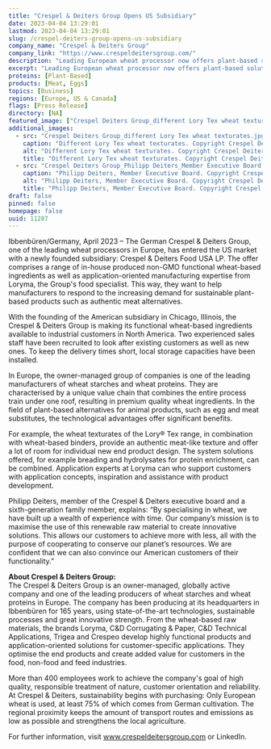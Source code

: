 ```yaml
---
title: "Crespel & Deiters Group Opens US Subsidiary"
date: 2023-04-04 13:29:01
lastmod: 2023-04-04 13:29:01
slug: /crespel-deiters-group-opens-us-subsidiary
company_name: "Crespel & Deiters Group"
company_link: "https://www.crespeldeitersgroup.com/"
description: "Leading European wheat processor now offers plant-based solution expertise to manufacturers in Central and North America"
excerpt: "Leading European wheat processor now offers plant-based solution expertise to manufacturers in Central and North America"
proteins: [Plant-Based]
products: [Meat, Eggs]
topics: [Business]
regions: [Europe, US & Canada]
flags: [Press Release]
directory: [NA]
featured_image: ["Crespel Deiters Group_different Lory Tex wheat texturates.jpg"]
additional_images:
  - src: "Crespel Deiters Group_different Lory Tex wheat texturates.jpg"
    caption: "Different Lory Tex wheat texturates. Copyright Crespel Deiters Group."
    alt: "Different Lory Tex wheat texturates. Copyright Crespel Deiters Group."
    title: "Different Lory Tex wheat texturates. Copyright Crespel Deiters Group."
  - src: "Crespel Deiters Group_Philipp Deiters_Member Executive Board.jpg"
    caption: "Philipp Deiters, Member Executive Board. Copyright Crespel Deiters Group."
    alt: "Philipp Deiters, Member Executive Board. Copyright Crespel Deiters Group."
    title: "Philipp Deiters, Member Executive Board. Copyright Crespel Deiters Group."
draft: false
pinned: false
homepage: false
uuid: 11287
---
```

<p>Ibbenbüren/Germany, April 2023 – The German Crespel & Deiters Group, one of the leading wheat processors in Europe, has entered the US market with a newly founded subsidiary: Crespel & Deiters Food USA LP. The offer comprises a range of in-house produced non-GMO functional wheat-based ingredients as well as application-oriented manufacturing expertise from Loryma, the Group's food specialist. This way, they want to help manufacturers to respond to the increasing demand for sustainable plant-based products such as authentic meat alternatives.</p>
<p>With the founding of the American subsidiary in Chicago, Illinois, the Crespel & Deiters Group is making its functional wheat-based ingredients available to industrial customers in North America. Two experienced sales staff have been recruited to look after existing customers as well as new ones. To keep the delivery times short, local storage capacities have been installed.</p>
<p>In Europe, the owner-managed group of companies is one of the leading manufacturers of wheat starches and wheat proteins. They are characterised by a unique value chain that combines the entire process train under one roof, resulting in premium quality wheat ingredients. In the field of plant-based alternatives for animal products, such as egg and meat substitutes, the technological advantages offer significant benefits.</p>
<p>For example, the wheat texturates of the Lory® Tex range, in combination with wheat-based binders, provide an authentic meat-like texture and offer a lot of room for individual new end product design. The system solutions offered, for example breading and hydrolysates for protein enrichment, can be combined. Application experts at Loryma can who support customers with application concepts, inspiration and assistance with product development.</p>
<p>Philipp Deiters, member of the Crespel & Deiters executive board and a sixth-generation family member, explains: “By specialising in wheat, we have built up a wealth of experience with time. Our company’s mission is to maximise the use of this renewable raw material to create innovative solutions. This allows our customers to achieve more with less, all with the purpose of cooperating to conserve our planet’s resources. We are confident that we can also convince our American customers of their functionality.”</p>
<p><strong>About Crespel & Deiters Group:</strong><br />
The Crespel & Deiters Group is an owner-managed, globally active company and one of the leading producers of wheat starches and wheat proteins in Europe. The company has been producing at its headquarters in Ibbenbüren for 165 years, using state-of-the-art technologies, sustainable processes and great innovative strength. From the wheat-based raw materials, the brands Loryma, C&D Corrugating & Paper, C&D Technical Applications, Trigea and Crespeo develop highly functional products and application-oriented solutions for customer-specific applications. They optimise the end products and create added value for customers in the food, non-food and feed industries.</p>
<p>More than 400 employees work to achieve the company's goal of high quality, responsible treatment of nature, customer orientation and reliability. At Crespel & Deiters, sustainability begins with purchasing: Only European wheat is used, at least 75% of which comes from German cultivation. The regional proximity keeps the amount of transport routes and emissions as low as possible and strengthens the local agriculture.</p>
<p>For further information, visit <a href="http://www.crespeldeitersgroup.com">www.crespeldeitersgroup.com</a> or LinkedIn.</p>
